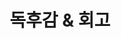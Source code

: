 ---
title: "독후감 & 회고"
excerpt: "내가 읽고 쓰는 개발서적 감상문, 그리고 회고"
header:
  teaser: /assets/images/bookReport.jpeg
---